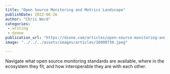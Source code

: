 ```yaml
---
title: "Open Source Monitoring and Metrics Landscape"
publishDate: 2022-06-26
author: "Chris Ward"
categories:
 - writing
 - dzone
publication_url: "https://dzone.com/articles/open-source-monitoring-and-metrics-landscape"
image: "../../../assets/images/articles/16000730.jpeg"

---
```

Navigate what open source monitoring standards are available, where in the ecosystem they fit, and how interoperable they are with each other.

